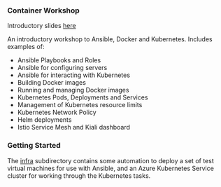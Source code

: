 ### Container Workshop

Introductory slides [here](./cloud_land.pdf)

An introductory workshop to Ansible, Docker and Kubernetes. Includes examples of:

- Ansible Playbooks and Roles
- Ansible for configuring servers
- Ansible for interacting with Kubernetes
- Building Docker images
- Running and managing Docker images
- Kubernetes Pods, Deployments and Services
- Management of Kubernetes resource limits
- Kubernetes Network Policy
- Helm deployments
- Istio Service Mesh and Kiali dashboard

### Getting Started

The [infra](./infra) subdirectory contains some automation to deploy a set of test virtual machines for use with Ansible, and an Azure Kubernetes Service cluster for working through the Kubernetes tasks.
